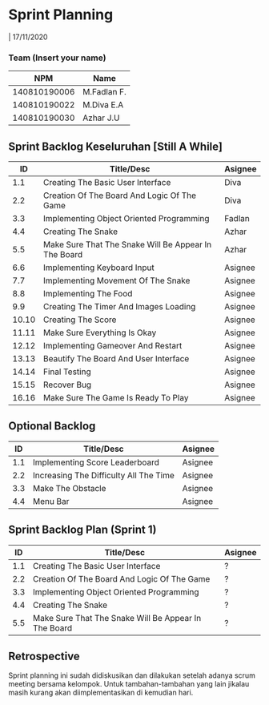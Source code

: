 # Sprint Planning 
| 17/11/2020

### Team (Insert your name)
| NPM           | Name        |
| ------------- |-------------|
| 140810190006  | M.Fadlan F. |
| 140810190022  | M.Diva E.A  |
| 140810190030  | Azhar J.U   |

## Sprint Backlog Keseluruhan [Still A While]
| ID  | Title/Desc | Asignee | 
| --- | ---------- | ------- | 
| 1.1 | Creating The Basic User Interface | Diva | 
| 2.2 | Creation Of The Board And Logic Of The Game | Diva | 
| 3.3 | Implementing Object Oriented Programming | Fadlan | 
| 4.4 | Creating The Snake | Azhar | 
| 5.5 | Make Sure That The Snake Will Be Appear In The Board | Azhar | 
| 6.6 | Implementing Keyboard Input | Asignee | 
| 7.7 | Implementing Movement Of The Snake | Asignee |
| 8.8 | Implementing The Food | Asignee | 
| 9.9 | Creating The Timer And Images Loading | Asignee | 
| 10.10 | Creating The Score | Asignee | 
| 11.11 | Make Sure Everything Is Okay | Asignee |
| 12.12 | Implementing Gameover And Restart | Asignee |
| 13.13 | Beautify The Board And User Interface | Asignee | 
| 14.14 | Final Testing | Asignee |
| 15.15 | Recover Bug | Asignee |
| 16.16 | Make Sure The Game Is Ready To Play | Asignee |

## Optional Backlog
| ID  | Title/Desc | Asignee | 
| --- | ---------- | ------- | 
| 1.1 | Implementing Score Leaderboard | Asignee | 
| 2.2 | Increasing The Difficulty All The Time | Asignee | 
| 3.3 | Make The Obstacle | Asignee | 
| 4.4 | Menu Bar  | Asignee | 

## Sprint Backlog Plan (Sprint 1)
| ID  | Title/Desc | Asignee | 
| --- | ---------- | ------- | 
| 1.1 | Creating The Basic User Interface | ? | 
| 2.2 | Creation Of The Board And Logic Of The Game | ? | 
| 3.3 | Implementing Object Oriented Programming | ? | 
| 4.4 | Creating The Snake | ? | 
| 5.5 | Make Sure That The Snake Will Be Appear In The Board | ? | 

## Retrospective 

Sprint planning ini sudah didiskusikan dan dilakukan setelah adanya scrum meeting bersama kelompok. Untuk tambahan-tambahan yang lain jikalau masih kurang akan diimplementasikan di kemudian hari.
